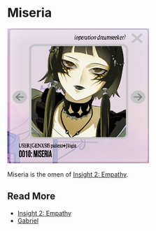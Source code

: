 # Miseria

![img_3.png](../../Resources/miseria/miseria.png)

Miseria is the omen of [Insight 2: Empathy](../lore/insight2-empathy).

## Read More

- [Insight 2: Empathy](../lore/insight2-empathy)
- [Gabriel](gabriel)